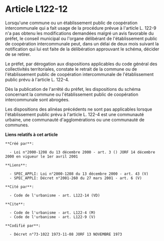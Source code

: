 # Article L122-12

Lorsqu'une commune ou un établissement public de coopération intercommunale qui a fait usage de la procédure prévue à
l'article L. 122-9 n'a pas obtenu les modifications demandées malgré un avis favorable du préfet, le conseil municipal ou
l'organe délibérant de l'établissement public de coopération intercommunale peut, dans un délai de deux mois suivant la
notification qui lui est faite de la délibération approuvant le schéma, décider de se retirer.

Le préfet, par dérogation aux dispositions applicables du code général des collectivités territoriales, constate le retrait
de la commune ou de l'établissement public de coopération intercommunale de l'établissement public prévu à l'article L.
122-4.

Dès la publication de l'arrêté du préfet, les dispositions du schéma concernant la commune ou l'établissement public de
coopération intercommunale sont abrogées.

Les dispositions des alinéas précédents ne sont pas applicables lorsque l'établissement public prévu à l'article L. 122-4 est
une communauté urbaine, une communauté d'agglomérations ou une communauté de communes.

**Liens relatifs à cet article**

	**Créé par**:

	  - Loi n°2000-1208 du 13 décembre 2000 - art. 3 () JORF 14 décembre 2000 en vigueur le 1er avril 2001

	**Liens**:

	  - SPEC_APPLI: Loi n°2000-1208 du 13 décembre 2000 - art. 43 (V)
	  - SPEC_APPLI: Décret n°2001-260 du 27 mars 2001 - art. 6 (V)

	**Cité par**:

	  - Code de l'urbanisme - art. L122-14 (VD)

	**Cite**:

	  - Code de l'urbanisme - art. L122-4 (M)
	  - Code de l'urbanisme - art. L122-9 (V)

	**Codifié par**:

	  - Décret n°73-1022 1973-11-08 JORF 13 NOVEMBRE 1973
